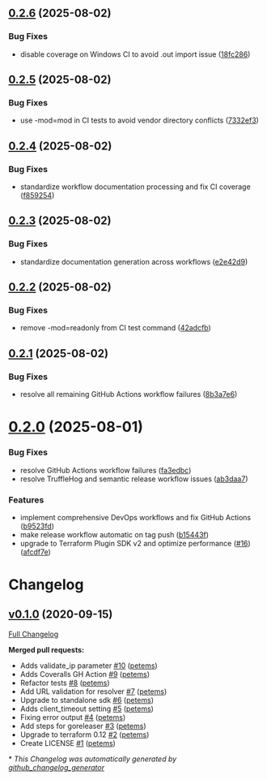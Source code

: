 ## [0.2.6](https://github.com/petems/terraform-provider-extip/compare/v0.2.5...v0.2.6) (2025-08-02)


### Bug Fixes

* disable coverage on Windows CI to avoid .out import issue ([18fc286](https://github.com/petems/terraform-provider-extip/commit/18fc286fc9da15ee4528251c04f2eda21fde66fd))

## [0.2.5](https://github.com/petems/terraform-provider-extip/compare/v0.2.4...v0.2.5) (2025-08-02)


### Bug Fixes

* use -mod=mod in CI tests to avoid vendor directory conflicts ([7332ef3](https://github.com/petems/terraform-provider-extip/commit/7332ef317907311db614c11cb2c86fe932751f5f))

## [0.2.4](https://github.com/petems/terraform-provider-extip/compare/v0.2.3...v0.2.4) (2025-08-02)


### Bug Fixes

* standardize workflow documentation processing and fix CI coverage ([f859254](https://github.com/petems/terraform-provider-extip/commit/f859254c0128acb39ec7c0777f6c4139c59f94e4))

## [0.2.3](https://github.com/petems/terraform-provider-extip/compare/v0.2.2...v0.2.3) (2025-08-02)


### Bug Fixes

* standardize documentation generation across workflows ([e2e42d9](https://github.com/petems/terraform-provider-extip/commit/e2e42d9b7b4ca87f84c70eaf31d9b18313fe0b51))

## [0.2.2](https://github.com/petems/terraform-provider-extip/compare/v0.2.1...v0.2.2) (2025-08-02)


### Bug Fixes

* remove -mod=readonly from CI test command ([42adcfb](https://github.com/petems/terraform-provider-extip/commit/42adcfb2a051519118c5d02009bdc0515e7921e4))

## [0.2.1](https://github.com/petems/terraform-provider-extip/compare/v0.2.0...v0.2.1) (2025-08-02)


### Bug Fixes

* resolve all remaining GitHub Actions workflow failures ([8b3a7e6](https://github.com/petems/terraform-provider-extip/commit/8b3a7e6ca671c2e415fef50d75747ed313059ac3))

# [0.2.0](https://github.com/petems/terraform-provider-extip/compare/v0.1.2...v0.2.0) (2025-08-01)


### Bug Fixes

* resolve GitHub Actions workflow failures ([fa3edbc](https://github.com/petems/terraform-provider-extip/commit/fa3edbc292ed3183df8eec2c26ad36cd7bc4ba15))
* resolve TruffleHog and semantic release workflow issues ([ab3daa7](https://github.com/petems/terraform-provider-extip/commit/ab3daa7a288bedce74c67b9dd81a3ca0df9a0b12))


### Features

* implement comprehensive DevOps workflows and fix GitHub Actions ([b9523fd](https://github.com/petems/terraform-provider-extip/commit/b9523fdb6ad67f2fba36e82d94686cf8256b41b9))
* make release workflow automatic on tag push ([b15443f](https://github.com/petems/terraform-provider-extip/commit/b15443fb040daf00bd3377bba09063d36854e6a4))
* upgrade to Terraform Plugin SDK v2 and optimize performance ([#16](https://github.com/petems/terraform-provider-extip/issues/16)) ([afcdf7e](https://github.com/petems/terraform-provider-extip/commit/afcdf7eecfc81d6467947e1497a21b327d693cf1))

# Changelog

## [v0.1.0](https://github.com/petems/terraform-provider-extip/tree/v0.1.0) (2020-09-15)

[Full Changelog](https://github.com/petems/terraform-provider-extip/compare/30bf0a2320cab82c223e6580d10da3b5e2358b26...v0.1.0)

**Merged pull requests:**

- Adds validate\_ip parameter [\#10](https://github.com/petems/terraform-provider-extip/pull/10) ([petems](https://github.com/petems))
- Adds Coveralls GH Action [\#9](https://github.com/petems/terraform-provider-extip/pull/9) ([petems](https://github.com/petems))
- Refactor tests [\#8](https://github.com/petems/terraform-provider-extip/pull/8) ([petems](https://github.com/petems))
- Add URL validation for resolver [\#7](https://github.com/petems/terraform-provider-extip/pull/7) ([petems](https://github.com/petems))
- Upgrade to standalone sdk [\#6](https://github.com/petems/terraform-provider-extip/pull/6) ([petems](https://github.com/petems))
- Adds client\_timeout setting [\#5](https://github.com/petems/terraform-provider-extip/pull/5) ([petems](https://github.com/petems))
- Fixing error output [\#4](https://github.com/petems/terraform-provider-extip/pull/4) ([petems](https://github.com/petems))
- Add steps for goreleaser [\#3](https://github.com/petems/terraform-provider-extip/pull/3) ([petems](https://github.com/petems))
- Upgrade to terraform 0.12 [\#2](https://github.com/petems/terraform-provider-extip/pull/2) ([petems](https://github.com/petems))
- Create LICENSE [\#1](https://github.com/petems/terraform-provider-extip/pull/1) ([petems](https://github.com/petems))



\* *This Changelog was automatically generated by [github_changelog_generator](https://github.com/github-changelog-generator/github-changelog-generator)*
